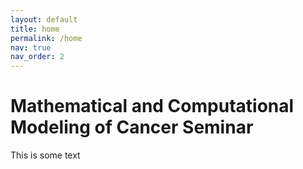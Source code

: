 ```yaml
---
layout: default
title: home
permalink: /home
nav: true
nav_order: 2
---
```


# Mathematical and Computational Modeling of Cancer Seminar

This is some text
